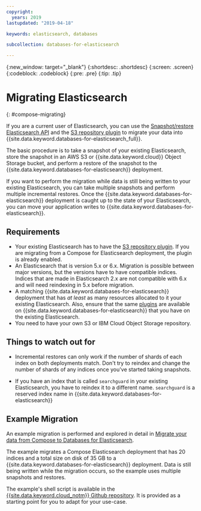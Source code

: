 ```yaml
---
copyright:
  years: 2019
lastupdated: "2019-04-18"

keywords: elasticsearch, databases

subcollection: databases-for-elasticsearch

---
```


{:new_window: target="_blank"}
{:shortdesc: .shortdesc}
{:screen: .screen}
{:codeblock: .codeblock}
{:pre: .pre}
{:tip: .tip}


# Migrating Elasticsearch
{: #compose-migrating}

If you are a current user of Elasticsearch, you can use the [Snapshot/restore Elasticsearch API](https://www.elastic.co/guide/en/elasticsearch/reference/current/modules-snapshots.html)
and the [S3 repository plugin](https://www.elastic.co/guide/en/elasticsearch/plugins/current/repository-s3.html) to migrate your data into {{site.data.keyword.databases-for-elasticsearch_full}}.

The basic procedure is to take a snapshot of your existing Elasticsearch, store the snapshot in an AWS S3 or {{site.data.keyword.cloud}} Object Storage bucket, and perform a restore of the snapshot to the {{site.data.keyword.databases-for-elasticsearch}} deployment. 

If you want to perform the migration while data is still being written to your existing Elasticsearch, you can take multiple snapshots and perform multiple incremental restores. Once the {{site.data.keyword.databases-for-elasticsearch}} deployment is caught up to the state of your Elasticsearch, you can move your application writes to {{site.data.keyword.databases-for-elasticsearch}}.

## Requirements

- Your existing Elasticsearch has to have the [S3 repository plugin](https://www.elastic.co/guide/en/elasticsearch/plugins/current/repository-s3.html). If you are migrating from a Compose for Elasticsearch deployment, the plugin is already enabled.
- An Elasticsearch that is version 5.x or 6.x. Migration is possible between major versions, but the versions have to have compatible indices. Indices that are made in Elasticsearch 2.x are not compatible with 6.x and will need reindexing in 5.x before migration.
- A matching {{site.data.keyword.databases-for-elasticsearch}} deployment that has _at least_ as many resources allocated to it your existing Elasticsearch. Also, ensure that the same [plugins](/docs/services/databases-for-elasticsearch?topic=databases-for-elastcisearch-plugins) are available on {{site.data.keyword.databases-for-elasticsearch}} that you have on the existing Elasticsearch.
- You need to have your own S3 or IBM Cloud Object Storage repository.

## Things to watch out for

- Incremental restores can only work if the number of shards of each index on both deployments match. Don't try to reindex and change the number of shards of any indices once you've started taking snapshots.

- If you have an index that is called `searchguard` in your existing Elasticsearch, you have to reindex it to a different name. `searchguard` is a reserved index name in {{site.data.keyword.databases-for-elasticsearch}}

## Example Migration

An example migration is performed and explored in detail in [Migrate your data from Compose to Databases for Elasticsearch](https://www.ibm.com/blogs/bluemix/2019/02/a-how-to-for-migrating-elasticsearch-to-ibm-cloud-databases-for-elasticsearch/). 

The example migrates a Compose Elasticsearch deployment that has 20 indices and a total size on disk of 35 GB to a {{site.data.keyword.databases-for-elasticsearch}} deployment. Data is still being written while the migration occurs, so the example uses multiple snapshots and restores.

The example's shell script is available in the [{{site.data.keyword.cloud_notm}} Github repository](https://github.com/IBM-Cloud/clouddatabases-migration-examples/tree/master/elasticsearch). It is provided as a starting point for you to adapt for your use-case.

